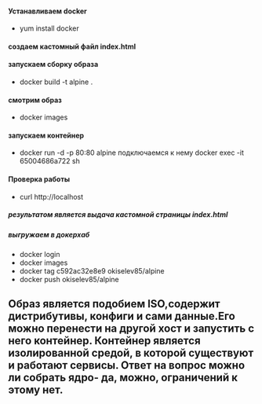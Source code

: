 #### Устанавливаем docker
* yum install docker
#### создаем кастомный файл index.html
#### запускаем сборку образа
* docker build -t alpine .
#### смотрим образ 
* docker images
#### запускаем контейнер 
* docker run -d -p 80:80 alpine
подключаемся  к нему 
docker exec -it  65004686a722 sh

#### Проверка работы
* curl http://localhost
##### результатом является выдача кастомной страницы index.html
##### выгружаем в докерхаб
* docker login
* docker images
* docker tag c592ac32e8e9 okiselev85/alpine
* docker push okiselev85/alpine


## Образ  является подобием ISO,содержит дистрибутивы, конфиги и сами данные.Его можно перенести на другой хост и запустить с него контейнер. Контейнер является изолированной средой, в которой существуют и работают сервисы. Ответ на вопрос можно ли собрать ядро- да, можно, ограничений к этому нет.
